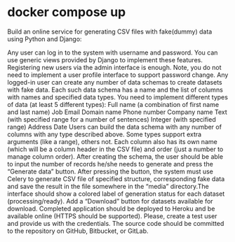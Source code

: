 # docker compose up

Build an online service for generating CSV files with fake(dummy) data using Python and Django:

Any user can log in to the system with username and password.
You can use generic views provided by Django to implement
these features. Registering new users via the admin interface is
enough. Note, you do not need to implement a user profile
interface to support password change.
Any logged-in user can create any number of data schemas to
create datasets with fake data.
Each such data schema has a name and the list of columns with
names and specified data types.
You need to implement different types of data (at least 5
different types):
Full name (a combination of first name and last name)
Job
Email
Domain name
Phone number
Company name
Text (with specified range for a number of sentences)
Integer (with specified range)
Address
Date
Users can build the data schema with any number of columns
with any type described above. Some types support extra
arguments (like a range), others not.
Each column also has its own name (which will be a column
header in the CSV file) and order (just a number to manage
column order).
After creating the schema, the user should be able to input the
number of records he/she needs to generate and press the
“Generate data” button.
After pressing the button, the system must use Celery to
generate CSV file of specified structure, corresponding fake data
and save the result in the file somewhere in the “media”
directory.The interface should show a colored label of generation status
for each dataset (processing/ready).
Add a “Download” button for datasets available for download.
Completed application should be deployed to Heroku and be
available online (HTTPS should be supported). Please, create a
test user and provide us with the credentials.
The source code should be committed to the repository on
GitHub, Bitbucket, or GitLab.
